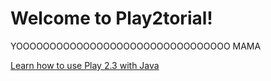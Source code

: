 Welcome to Play2torial!
=======================

YOOOOOOOOOOOOOOOOOOOOOOOOOOOOOOOO MAMA

[Learn how to use Play 2.3 with Java](https://github.com/YogoGit/play2torial/blob/master/JAVA.md)

